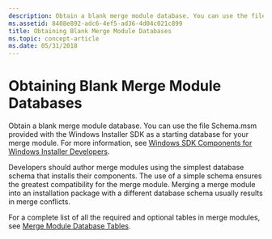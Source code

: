 ```yaml
---
description: Obtain a blank merge module database. You can use the file Schema.msm provided with the Windows Installer SDK as a starting database for your merge module. For more information, see Windows SDK Components for Windows Installer Developers.
ms.assetid: 8408e892-adc6-4ef5-ad36-4d04c021c899
title: Obtaining Blank Merge Module Databases
ms.topic: concept-article
ms.date: 05/31/2018
---
```


# Obtaining Blank Merge Module Databases

Obtain a blank merge module database. You can use the file Schema.msm provided with the Windows Installer SDK as a starting database for your merge module. For more information, see [Windows SDK Components for Windows Installer Developers](platform-sdk-components-for-windows-installer-developers.md).

Developers should author merge modules using the simplest database schema that installs their components. The use of a simple schema ensures the greatest compatibility for the merge module. Merging a merge module into an installation package with a different database schema usually results in merge conflicts.

For a complete list of all the required and optional tables in merge modules, see [Merge Module Database Tables](merge-module-database-tables.md).

 

 



